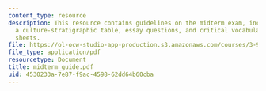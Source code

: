 ```yaml
---
content_type: resource
description: This resource contains guidelines on the midterm exam, including identifications,
  a culture-stratigraphic table, essay questions, and critical vocabulary and handout
  sheets.
file: https://ol-ocw-studio-app-production.s3.amazonaws.com/courses/3-986-the-human-past-introduction-to-archaeology-fall-2006/4530233a7e87f9ac459862dd64b60cba_midterm_guide.pdf
file_type: application/pdf
resourcetype: Document
title: midterm_guide.pdf
uid: 4530233a-7e87-f9ac-4598-62dd64b60cba
---
```

